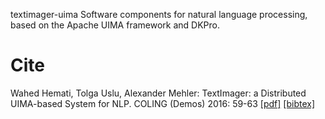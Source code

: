 textimager-uima
Software components for natural language processing, based on the Apache UIMA framework and DKPro.

# Cite
Wahed Hemati, Tolga Uslu, Alexander Mehler:
TextImager: a Distributed UIMA-based System for NLP. COLING (Demos) 2016: 59-63 [[pdf]](https://www.aclweb.org/anthology/C/C16/C16-2013.pdf) [[bibtex]](https://www.aclweb.org/anthology/C/C16/C16-2013.bib)
